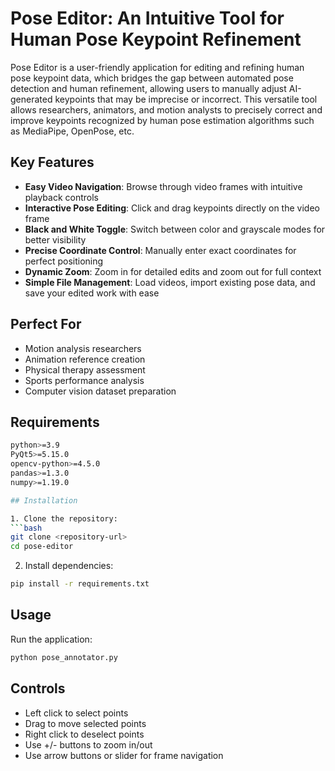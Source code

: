 # Pose Editor: An Intuitive Tool for Human Pose Keypoint Refinement

Pose Editor is a user-friendly application for editing and refining human pose keypoint data, which bridges the gap between automated pose detection and human refinement, allowing users to manually adjust AI-generated keypoints that may be imprecise or incorrect. This versatile tool allows researchers, animators, and motion analysts to precisely correct and improve keypoints recognized by human pose estimation algorithms such as MediaPipe, OpenPose, etc.

## Key Features

- **Easy Video Navigation**: Browse through video frames with intuitive playback controls
- **Interactive Pose Editing**: Click and drag keypoints directly on the video frame
- **Black and White Toggle**: Switch between color and grayscale modes for better visibility
- **Precise Coordinate Control**: Manually enter exact coordinates for perfect positioning
- **Dynamic Zoom**: Zoom in for detailed edits and zoom out for full context
- **Simple File Management**: Load videos, import existing pose data, and save your edited work with ease

## Perfect For

- Motion analysis researchers
- Animation reference creation
- Physical therapy assessment
- Sports performance analysis
- Computer vision dataset preparation

## Requirements
```bash
python>=3.9
PyQt5>=5.15.0
opencv-python>=4.5.0
pandas>=1.3.0
numpy>=1.19.0

## Installation

1. Clone the repository:
```bash
git clone <repository-url>
cd pose-editor
```

2. Install dependencies:
```bash
pip install -r requirements.txt
```

## Usage

Run the application:
```bash
python pose_annotator.py
```

## Controls
- Left click to select points
- Drag to move selected points
- Right click to deselect points
- Use +/- buttons to zoom in/out
- Use arrow buttons or slider for frame navigation

